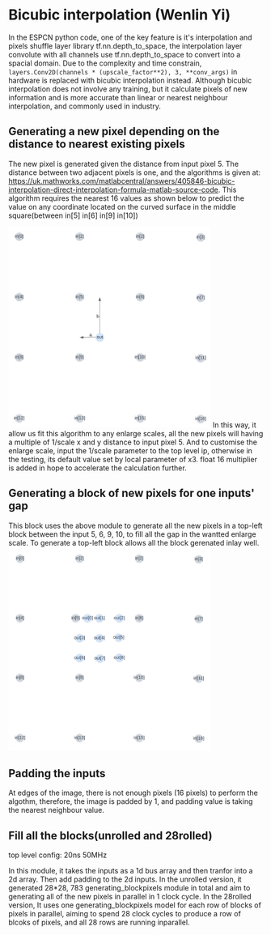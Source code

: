 # Bicubic interpolation (Wenlin Yi)

In the ESPCN python code, one of the key feature is it's interpolation and pixels shuffle layer library tf.nn.depth_to_space, the interpolation layer convolute with all channels use tf.nn.depth_to_space to convert into a spacial domain. Due to the complexity and time constrain, ```layers.Conv2D(channels * (upscale_factor**2), 3, **conv_args)``` in hardware is replaced with bicubic interpolation instead. Although bicubic interpolation does not involve any training, but it calculate pixels of new information and is more accurate than linear or nearest neighbour interpolation, and commonly used in industry. 

## Generating a new pixel depending on the distance to nearest existing pixels

The new pixel is generated given the distance from input pixel 5. The distance between two adjacent pixels is one, and the algorithms is given at: https://uk.mathworks.com/matlabcentral/answers/405846-bicubic-interpolation-direct-interpolation-formula-matlab-source-code. This algorithm requires the nearest 16 values as shown below to predict the value on any coordinate located on the curved surface in the middle square(between in[5] in[6] in[9] in[10])

<img src="generating_new_pixel.png" alt="generating_new_pixel" width="400"/>
In this way, it allow us fit this algorithm to any enlarge scales, all the new pixels will having a multiple of 1/scale x and y distance to input pixel 5. And to customise the enlarge scale, input the 1/scale parameter to the top level ip, otherwise in the testing, its default value set by local parameter of x3. float 16 multiplier is added in hope to accelerate the calculation further.

## Generating a block of new pixels for one inputs' gap

This block uses the above module to generate all the new pixels in a top-left block between the input 5, 6, 9, 10, to fill all the gap in the wantted enlarge scale. To generate a top-left block allows all the block gerenated inlay well.
<img src="generating_block.png" alt="generating_block" width="400"/>

## Padding the inputs

At edges of the image, there is not enough pixels (16 pixels) to perform the algothm, therefore, the image is padded by 1, and padding value is taking the nearest neighbour value.

## Fill all the blocks(unrolled and 28rolled)

top level config: 20ns 50MHz

In this module, it takes the inputs as a 1d bus array and then tranfor into a 2d array. Then add padding to the 2d inputs. In the unrolled version, it generated 28*28, 783 generating_blockpixels module in total and aim to generating all of the new pixels in parallel in 1 clock cycle. In the 28rolled version, It uses one generating_blockpixels model for each row of blocks of pixels in parallel, aiming to spend 28 clock cycles to produce a row of blcoks of pixels, and all 28 rows are running inparallel.
